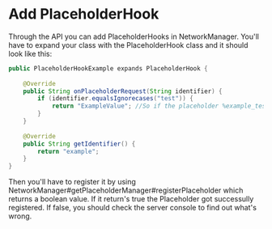 # Add PlaceholderHook

Through the API you can add PlaceholderHooks in NetworkManager. You'll have to expand your class with the PlaceholderHook class and it should look like this:

```java
public PlaceholderHookExample expands PlaceholderHook {
    
    @Override
    public String onPlaceholderRequest(String identifier) {
        if (identifier.equalsIgnorecases("test")) {
            return "ExampleValue"; //So if the placeholder %example_test% get's requested it will return this.
        }
    }
    
    @Override
    public String getIdentifier() {
        return "example";
    }
}
```

Then you'll have to register it by using NetworkManager\#getPlaceholderManager\#registerPlaceholder which returns a boolean value. If it return's true the Placeholder got successully registered. If false, you should check the server console to find out what's wrong.

